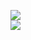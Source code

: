 [![](https://img.shields.io/badge/Made%20With-Github%20Spray-lightgrey.svg?style=for-the-badge&logo=github)](https://github.com/Annihil/github-spray#1095)  
[![](https://i.imgur.com/2DrTn0Z.gif)](https://github.com/Annihil/github-spray)